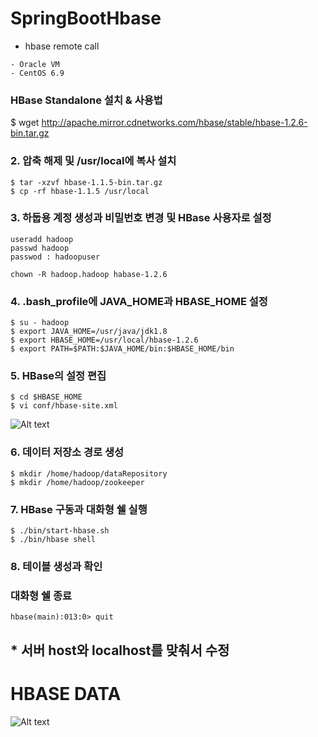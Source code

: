 # SpringBootHbase
- hbase remote call 

```
- Oracle VM
- CentOS 6.9
```

### HBase Standalone 설치 &  사용법

$ wget http://apache.mirror.cdnetworks.com/hbase/stable/hbase-1.2.6-bin.tar.gz

### 2. 압축 해제 및 /usr/local에 복사 설치

```
$ tar -xzvf hbase-1.1.5-bin.tar.gz
$ cp -rf hbase-1.1.5 /usr/local
```

### 3. 하둡용 계정 생성과 비밀번호 변경 및 HBase 사용자로 설정
```
useradd hadoop
passwd hadoop
passwod : hadoopuser
```

```
chown -R hadoop.hadoop habase-1.2.6
```

### 4. .bash_profile에 JAVA_HOME과 HBASE_HOME 설정
```
$ su - hadoop
$ export JAVA_HOME=/usr/java/jdk1.8
$ export HBASE_HOME=/usr/local/hbase-1.2.6
$ export PATH=$PATH:$JAVA_HOME/bin:$HBASE_HOME/bin
```
### 5. HBase의 설정 편집
```
$ cd $HBASE_HOME
$ vi conf/hbase-site.xml
```

![Alt text](https://user-images.githubusercontent.com/1449153/30422158-0d8e8ae6-997a-11e7-97b1-81544d186585.png "hbae-site")


### 6. 데이터 저장소 경로 생성
```
$ mkdir /home/hadoop/dataRepository
$ mkdir /home/hadoop/zookeeper
```

### 7. HBase 구동과 대화형 쉘 실행
```
$ ./bin/start-hbase.sh
$ ./bin/hbase shell
```

### 8. 테이블 생성과 확인

### 대화형 쉘 종료
```
hbase(main):013:0> quit
```


## * 서버 host와 localhost를 맞춰서 수정


# HBASE DATA

![Alt text](https://user-images.githubusercontent.com/1449153/30421867-18ead5d0-9979-11e7-9947-ecc3a39a656f.png "save data list")

